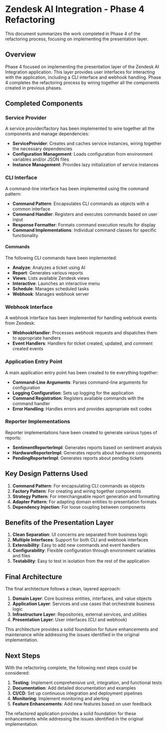 # Zendesk AI Integration - Phase 4 Refactoring

This document summarizes the work completed in Phase 4 of the refactoring process, focusing on implementing the presentation layer.

## Overview

Phase 4 focused on implementing the presentation layer of the Zendesk AI Integration application. This layer provides user interfaces for interacting with the application, including a CLI interface and webhook handling. Phase 4 completes the refactoring process by wiring together all the components created in previous phases.

## Completed Components

### Service Provider

A service provider/factory has been implemented to wire together all the components and manage dependencies:

- **ServiceProvider**: Creates and caches service instances, wiring together the necessary dependencies
- **Configuration Management**: Loads configuration from environment variables and/or JSON files
- **Instance Management**: Provides lazy initialization of service instances

### CLI Interface

A command-line interface has been implemented using the command pattern:

- **Command Pattern**: Encapsulates CLI commands as objects with a common interface
- **Command Handler**: Registers and executes commands based on user input
- **Response Formatter**: Formats command execution results for display
- **Command Implementations**: Individual command classes for specific functionality

#### Commands

The following CLI commands have been implemented:

- **Analyze**: Analyzes a ticket using AI
- **Report**: Generates various reports
- **Views**: Lists available Zendesk views
- **Interactive**: Launches an interactive menu
- **Schedule**: Manages scheduled tasks
- **Webhook**: Manages webhook server

### Webhook Interface

A webhook interface has been implemented for handling webhook events from Zendesk:

- **WebhookHandler**: Processes webhook requests and dispatches them to appropriate handlers
- **Event Handlers**: Handlers for ticket created, updated, and comment created events

### Application Entry Point

A main application entry point has been created to tie everything together:

- **Command-Line Arguments**: Parses command-line arguments for configuration
- **Logging Configuration**: Sets up logging for the application
- **Command Registration**: Registers available commands with the command handler
- **Error Handling**: Handles errors and provides appropriate exit codes

### Reporter Implementations

Reporter implementations have been created to generate various types of reports:

- **SentimentReporterImpl**: Generates reports based on sentiment analysis
- **HardwareReporterImpl**: Generates reports about hardware components
- **PendingReporterImpl**: Generates reports about pending tickets

## Key Design Patterns Used

1. **Command Pattern**: For encapsulating CLI commands as objects
2. **Factory Pattern**: For creating and wiring together components
3. **Strategy Pattern**: For interchangeable report generation and formatting
4. **Adapter Pattern**: For adapting domain entities to presentation formats
5. **Dependency Injection**: For loose coupling between components

## Benefits of the Presentation Layer

1. **Clean Separation**: UI concerns are separated from business logic
2. **Multiple Interfaces**: Support for both CLI and webhook interfaces
3. **Extensibility**: Easy to add new commands and event handlers
4. **Configurability**: Flexible configuration through environment variables and files
5. **Testability**: Easy to test in isolation from the rest of the application

## Final Architecture

The final architecture follows a clean, layered approach:

1. **Domain Layer**: Core business entities, interfaces, and value objects
2. **Application Layer**: Services and use cases that orchestrate business logic
3. **Infrastructure Layer**: Repositories, external services, and utilities
4. **Presentation Layer**: User interfaces (CLI and webhook)

This architecture provides a solid foundation for future enhancements and maintenance while addressing the issues identified in the original implementation.

## Next Steps

With the refactoring complete, the following next steps could be considered:

1. **Testing**: Implement comprehensive unit, integration, and functional tests
2. **Documentation**: Add detailed documentation and examples
3. **CI/CD**: Set up continuous integration and deployment pipelines
4. **Monitoring**: Implement monitoring and alerting
5. **Feature Enhancements**: Add new features based on user feedback

The refactored application provides a solid foundation for these enhancements while addressing the issues identified in the original implementation.
